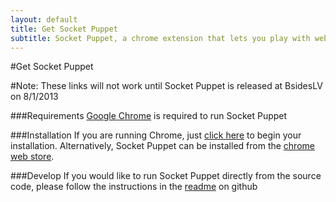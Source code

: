```yaml
---
layout: default
title: Get Socket Puppet
subtitle: Socket Puppet, a chrome extension that lets you play with websockets.
---
```


#Get Socket Puppet

#Note: These links will not work until Socket Puppet is released at BsidesLV on 8/1/2013

###Requirements
[Google Chrome][CHROME] is required to run Socket Puppet

###Installation
If you are running Chrome, just <a onclick="chrome.webstore.install(); return false;" href="#">click here</a> to begin your installation. Alternatively, Socket Puppet can be installed  from the [chrome web store][LINK].

###Develop
If you would like to run Socket Puppet directly from the source code, please follow the instructions in the [readme][README] on github

[LINK]: <https://chrome.google.com/extensions/detail/odpmdfegfklbkkljglpaholpnhkmdbfo> "Socket Pupper in the Chrome Web Store"
[README]: <https://github.com/MisterGlass/SocketPuppet/blob/master/README.md> "Read Me"
[CHROME]: <https://www.google.com/intl/en/chrome/browser/> "Google Chrome"
